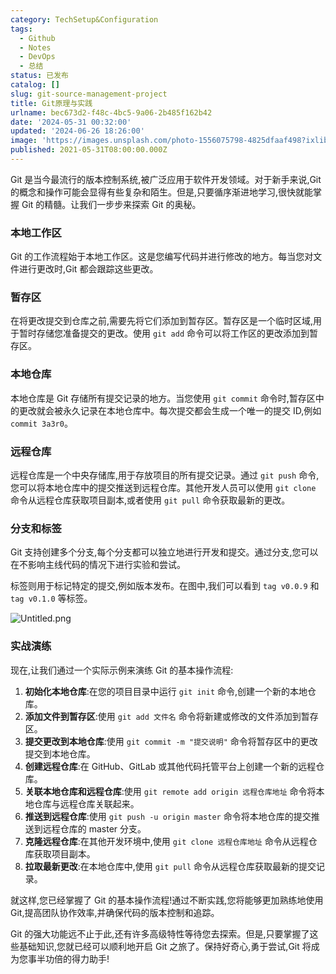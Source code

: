 ```yaml
---
category: TechSetup&Configuration
tags:
  - Github
  - Notes
  - DevOps
  - 总结
status: 已发布
catalog: []
slug: git-source-management-project
title: Git原理与实践
urlname: bec673d2-f48c-4bc5-9a06-2b485f162b42
date: '2024-05-31 00:32:00'
updated: '2024-06-26 18:26:00'
image: 'https://images.unsplash.com/photo-1556075798-4825dfaaf498?ixlib=rb-4.0.3&q=85&fm=jpg&crop=entropy&cs=srgb'
published: 2021-05-31T08:00:00.000Z
---
```


Git 是当今最流行的版本控制系统,被广泛应用于软件开发领域。对于新手来说,Git 的概念和操作可能会显得有些复杂和陌生。但是,只要循序渐进地学习,很快就能掌握 Git 的精髓。让我们一步步来探索 Git 的奥秘。


### 本地工作区


Git 的工作流程始于本地工作区。这是您编写代码并进行修改的地方。每当您对文件进行更改时,Git 都会跟踪这些更改。


### 暂存区


在将更改提交到仓库之前,需要先将它们添加到暂存区。暂存区是一个临时区域,用于暂时存储您准备提交的更改。使用 `git add` 命令可以将工作区的更改添加到暂存区。


### 本地仓库


本地仓库是 Git 存储所有提交记录的地方。当您使用 `git commit` 命令时,暂存区中的更改就会被永久记录在本地仓库中。每次提交都会生成一个唯一的提交 ID,例如 `commit 3a3r0`。


### 远程仓库


远程仓库是一个中央存储库,用于存放项目的所有提交记录。通过 `git push` 命令,您可以将本地仓库中的提交推送到远程仓库。其他开发人员可以使用 `git clone` 命令从远程仓库获取项目副本,或者使用 `git pull` 命令获取最新的更改。


### 分支和标签


Git 支持创建多个分支,每个分支都可以独立地进行开发和提交。通过分支,您可以在不影响主线代码的情况下进行实验和尝试。


标签则用于标记特定的提交,例如版本发布。在图中,我们可以看到 `tag v0.0.9` 和 `tag v0.1.0` 等标签。


![Untitled.png](https://prod-files-secure.s3.us-west-2.amazonaws.com/5d24fe63-e567-4804-86f9-9fdc62e13082/77b77e01-3aab-4add-bdbd-7f489727861d/Untitled.png?X-Amz-Algorithm=AWS4-HMAC-SHA256&X-Amz-Content-Sha256=UNSIGNED-PAYLOAD&X-Amz-Credential=ASIAZI2LB46624AHDXNC%2F20250204%2Fus-west-2%2Fs3%2Faws4_request&X-Amz-Date=20250204T053616Z&X-Amz-Expires=3600&X-Amz-Security-Token=IQoJb3JpZ2luX2VjEA0aCXVzLXdlc3QtMiJIMEYCIQDdScjZjYpyc25dstQLEJAIgHiipCVHiKyuWuzPOlTOcQIhAJFEBMlQnPgYaNOIVtP9yHTBqZCSBtToZLrkZhWF9DQ0Kv8DCCYQABoMNjM3NDIzMTgzODA1IgxzLCCF7jteYR2qDG8q3AM870AsjMx9zG5g2vS%2BIcnOqCqQ%2Bcnjc31pq2%2FySQRthsXxVX9choA%2BpCfDWrHPqd3K6bZm3LXW87btolonBY2Pdz5VtedNS7PUbR8XCMPUNPHTAYo5dQGwNLh%2Be54SYr%2Bec%2B46dxRCAV7kmmL4e%2FlTaoeSNaK7Gx%2FUu8bT4iOpV5aQ6TzP%2FQxrJlmH3rvkCCZiDgttXF9Z6henPTCSregsApEFkGPQJHuZ9g4%2BiasCHmHrkhRjGVnwLCA2bGCac0LC7nFrEo3pj6g%2B8UJbpesWLS5KZOHUgL6YS683bNsFLBxRhoqJFW%2FyxSqR63avOduyoMk%2FX%2BOKp9LyC79E%2BN7nwZiBY78E81l5zyR60uxEIP9oORXkIPeMUvk6h0ts2Ll5%2BQUBUJxM5vus93x8ruXpZBYkDriNHZe1WtSJEzngcqSgbQXeHH0u6lEIVpZo8R5rXakYHeUZj17kWdAqZYI52NZuuTQLMRrHtE5jM1YuUNaS4TdEVTTVDkHu8LCLRxb6MNKOOkI%2B5MKHIHNGhZW8if8cH97Pt2p%2BvQR9YW%2B91L6QTphHVB5G1UIHpNfKPCu%2BbUTj2XtkdIexvo93M%2FAD0fiGdZPIsH4ATmK5WnT8R%2BKT0Yu5wJYFhlyA0jD8voa9BjqkAT%2B8pSuaawGSgt9Hty2AuOmRMVqIOo6ZZh%2Ba0FSF3MW9lcph687JvBvf13I82DGZbwFOjka42%2FDQM%2B51t5WX6LWMvOhXNsvZdQJzemIjhk8GCxlFDX77p0jqFLAlq%2BlxEr0UCWjh2vCDkPPJPWHhJgWfHiCYJ36%2BklrFPVlHWFSXvxYpFaaNJEDWfD%2FSYGuHNnm%2F58Hhdk5wsGCMFwPfEP2I%2FXMw&X-Amz-Signature=d14865f0726df4010923a7a4ffdaa4a4df5a51e0a7c44cd8c70c04d7f670f25e&X-Amz-SignedHeaders=host&x-id=GetObject)


### 实战演练


现在,让我们通过一个实际示例来演练 Git 的基本操作流程:

1. **初始化本地仓库**:在您的项目目录中运行 `git init` 命令,创建一个新的本地仓库。
2. **添加文件到暂存区**:使用 `git add 文件名` 命令将新建或修改的文件添加到暂存区。
3. **提交更改到本地仓库**:使用 `git commit -m "提交说明"` 命令将暂存区中的更改提交到本地仓库。
4. **创建远程仓库**:在 GitHub、GitLab 或其他代码托管平台上创建一个新的远程仓库。
5. **关联本地仓库和远程仓库**:使用 `git remote add origin 远程仓库地址` 命令将本地仓库与远程仓库关联起来。
6. **推送到远程仓库**:使用 `git push -u origin master` 命令将本地仓库的提交推送到远程仓库的 master 分支。
7. **克隆远程仓库**:在其他开发环境中,使用 `git clone 远程仓库地址` 命令从远程仓库获取项目副本。
8. **拉取最新更改**:在本地仓库中,使用 `git pull` 命令从远程仓库获取最新的提交记录。

就这样,您已经掌握了 Git 的基本操作流程!通过不断实践,您将能够更加熟练地使用 Git,提高团队协作效率,并确保代码的版本控制和追踪。


Git 的强大功能远不止于此,还有许多高级特性等待您去探索。但是,只要掌握了这些基础知识,您就已经可以顺利地开启 Git 之旅了。保持好奇心,勇于尝试,Git 将成为您事半功倍的得力助手!

